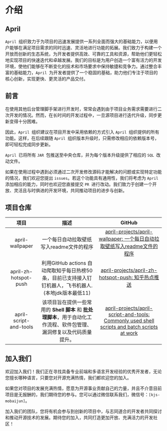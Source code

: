 # 介绍

## April

`April `组织致力于为项目的迅速发展提供一系列全面而强大的基础能力，以便用户能够在满足项目需求的同时迅速、灵活地进行功能的拓展。我们致力于构建一个开放而创新的生态系统，为开发者提供高效、可靠的工具和资源，帮助他们更轻松地实现项目的快速迭代和卓越发展。我们的目标是为用户创造一个富有活力的开发环境，使他们能够在不断变化的技术和市场要求中保持敏捷和竞争力。通过整合丰富的基础能力，`April `为开发者提供了一个稳固的基础，助力他们专注于项目的核心创新，实现更快、更灵活的产品交付。

## 前言

在使用其他后台管理脚手架进行开发时，常常会遇到由于项目业务需求需要进行二次开发的情况。然而，在长时间的开发过程中，一旦源项目进行迭代升级，同步更新变得十分困难。

因此，`April `组织建议在项目开发中采用依赖的方式引入 `April `组织提供的所有功能。这样，在后续跟随 `April `组织版本升级时，只需修改相应的依赖版本号，即可轻松完成同步更新。

`April `已将所有 `JAR `包推送至中央仓库，并为每个版本升级提供了相应的 `SQL `改动文件。

如果在使用过程中遇到必须通过二次开发修改源码才能解决的问题或实现特定功能的情况，我们欢迎您提出 `issues`。若这个功能具有通用性，我们将考虑为 `April `添加相应的能力，同时也欢迎您直接提交 `PR `进行改动。我们致力于创建一个开放、灵活且与时俱进的开发环境，共同推动项目的进步与创新。

## 项目仓库

|          项目          |                             描述                             |                            GitHub                            |
| :--------------------: | :----------------------------------------------------------: | :----------------------------------------------------------: |
|    april-wallpaper     |           一个每日自动拉取壁纸写入readme文件的程序           | [april-projects/april-wallpaper: 一个每日自动拉取壁纸写入readme文件的程序](https://github.com/april-projects/april-wallpaper) |
| april-zh-hotspot-push  | 利用GitHub actions 自动爬取知乎每日热榜50条，目前已支持接入钉钉机器人，飞书机器人.(本地jdk版本最低11) | [april-projects/april-zh-hotspot-push: 知乎热点推送](https://github.com/april-projects/april-zh-hotspot-push) |
| april-script-and-tools | 该项目旨在提供一些常用的 **Shell 脚本** 和 **批处理脚本**，用于自动化工作流程、软件包管理、漏洞修复以及代码质量提升。 | [april-projects/april-script-and-tools: Commonly used shell scripts and batch scripts at work](https://github.com/april-projects/april-script-and-tools) |

## 加入我们

欢迎加入我们！我们正在寻找具备专业前端和多语言开发经验的优秀开发者，无论您擅长哪种语言，只要您对开源充满热情，我们都欢迎您的加入。



如果您对项目的发展充满热情，愿意为开源事业贡献自己的力量，并且不介意目前项目是无报酬的，我们期待您的参与。您可以通过微信联系我们，微信号：`[kjs-mobaijun]`。



加入我们的团队，您将有机会参与到创新的项目中，与志同道合的开发者共同探讨和推动开源技术的发展。期待您的加入，共同打造更加开放、充满活力的开发社区！